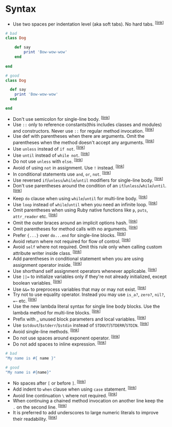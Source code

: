 # Syntax

* <a name="indentation"></a>Use two spaces per indentation level (aka soft tabs). No hard tabs. <sup>[[link](#indentation)]</sup>
```Ruby
# bad
class Dog

    def say
        print 'Bow-wow-wow'
    end
    
end

# good
class Dog

  def say
    print 'Bow-wow-wow'
  end

end
```
* <a name="semicolon"></a>Don't use semicolon for single-line body. <sup>[[link](#semicolon)]</sup>
* <a name="double-colon"></a>Use `::` only to reference constants(this includes classes and modules) and constructors. Never use `::` for regular method invocation. <sup>[[link](#double-colon)]</sup>
* <a name="method-parentheses"></a>Use def with parentheses when there are arguments. Omit the parentheses when the method doesn't accept any arguments. <sup>[[link](#method-parentheses)]</sup>
* <a name="unless"></a>Use `unless` instead of `if not`. <sup>[[link](#unless)]</sup>
* <a name="untill"></a>Use `until` instead of `while not`. <sup>[[link](#untill)]</sup>
* <a name="unless-else"></a>Do not use `unless` with `else`. <sup>[[link](#unless-else)]</sup>
* <a name="not-assignment"></a>Avoid of using `not` in assignment. Use `!` instead. <sup>[[link](#not-assignment)]</sup>
* <a name="conditional-statements"></a>In conditional statements use `and`, `or`, `not`. <sup>[[link](#conditional-statements)]</sup>
* <a name="reversed-modifiers"></a>Use reversed `if`/`unless`/`while`/`until` modifiers for single-line body. <sup>[[link](#reversed-modifiers)]</sup>
* <a name="condition-parentheses"></a>Don't use parentheses around the condition of an `if`/`unless`/`while`/`until`. <sup>[[link](#condition-parentheses)]</sup>
* <a name="while-do"></a>Keep `do` clause when using `while`/`until` for multi-line body. <sup>[[link](#while-do)]</sup>
* <a name="infinite-loop"></a>Use `loop` instead of `while`/`until` when you need an infinite loop. <sup>[[link](#infinite-loop)]</sup>
* <a name="native-parentheses"></a>Omit parentheses when using Ruby native functions like `p`, `puts`, `attr_reader` etc. <sup>[[link](#native-parentheses)]</sup>
* <a name="implicit-hash"></a>Omit the outer braces around an implicit options hash. <sup>[[link](#implicit-hash)]</sup>
* <a name="parentheses-without-arguments"></a>Omit parentheses for method calls with no arguments. <sup>[[link](#parentheses-without-arguments)]</sup>
* <a name="single-line-blocks"></a>Prefer `{...}` over `do...end` for single-line blocks. <sup>[[link](#single-line-blocks)]</sup>
* <a name="redundant-return"></a>Avoid return where not required for flow of control. <sup>[[link](#redundant-return)]</sup>
* <a name="redundant-self"></a>Avoid `self` where not required. Omit this rule only when calling custom attribute writer inside class. <sup>[[link](#redundant-self)]</sup>
* <a name="conditional-assignment"></a>Add parentheses in conditional statement when you are using assignment operator inside. <sup>[[link](#conditional-assignment)]</sup>
* <a name="attr-accessors"></a>Use shorthand self assignment operators whenever applicable. <sup>[[link](#attr-accessors)]</sup>
* <a name="memoization"></a>Use `||=` to initialize variables only if they're not already initialized, except boolean variables. <sup>[[link](#memoization)]</sup>
* <a name="preprocess-variables"></a>Use `&&=` to preprocess variables that may or may not exist. <sup>[[link](#preprocess-variables)]</sup>
* <a name="equality-operator"></a>Try not to use equality operator. Instead you may use `is_a?`, `zero?`, `nil?`, `=~` etc. <sup>[[link](#equality-operator)]</sup>
* <a name="lambda-syntax"></a>Use the new lambda literal syntax for single line body blocks. Use the lambda method for multi-line blocks. <sup>[[link](#lambda-syntax)]</sup>
* <a name="unused-variables"></a>Prefix with _ unused block parameters and local variables. <sup>[[link](#unused-variables)]</sup>
* <a name="streams"></a>Use `$stdout`/`$stderr`/`$stdin` instead of `STDOUT`/`STDERR`/`STDIN`. <sup>[[link](#streams)]</sup>
* <a name="single-line-methods"></a>Avoid single-line methods. <sup>[[link](#single-line-methods)]</sup>
* <a name="operator-space"></a>Do not use spaces around exponent operator. <sup>[[link](#operator-space)]</sup>
* <a name="inline-expression-space"></a>Do not add spaces to inline expression. <sup>[[link](#inline-expression-space)]</sup>
```Ruby
# bad
"My name is #{ name }"

# good
"My name is #{name}"
```
* <a name="bracket-space"></a>No spaces after `[` or before `]`. <sup>[[link](#bracket-space)]</sup>
* <a name="switch"></a>Add indent to `when` clause when using `case` statement. <sup>[[link](#switch)]</sup>
* <a name="continuation"></a>Avoid line continuation `\` where not required. <sup>[[link](#continuation)]</sup>
* <a name="chain-method"></a>When continuing a chained method invocation on another line keep the `.` on the second line. <sup>[[link](#chain-method)]</sup>
* <a name="large-numeric-literals"></a>It is preferred to add underscores to large numeric literals to improve their readability. <sup>[[link](#large-numeric-literals)]</sup>
